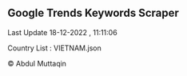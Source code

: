 

## Google Trends Keywords Scraper 
 
Last Update 18-12-2022 , 11:11:06

Country List :
VIETNAM.json



© Abdul Muttaqin 
